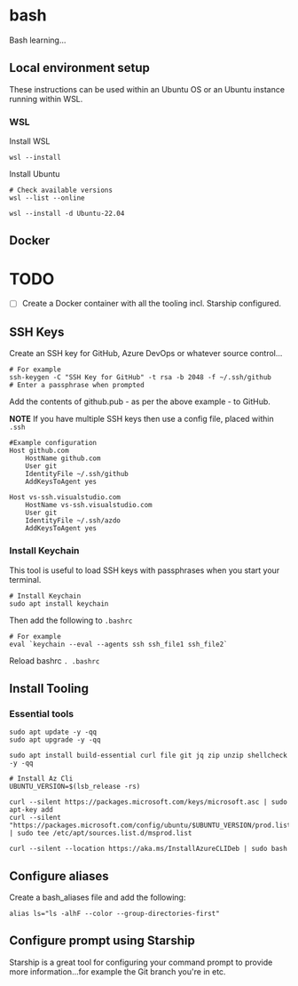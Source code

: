# bash
Bash learning...

## Local environment setup

These instructions can be used within an Ubuntu OS or an Ubuntu instance running within WSL.

### WSL 

Install WSL
```shell
wsl --install
```

Install Ubuntu

```shell
# Check available versions
wsl --list --online

wsl --install -d Ubuntu-22.04
```

## Docker

# TODO
- [ ] Create a Docker container with all the tooling incl. Starship configured.


## SSH Keys

Create an SSH key for GitHub, Azure DevOps or whatever source control...

```shell
# For example
ssh-keygen -C "SSH Key for GitHub" -t rsa -b 2048 -f ~/.ssh/github
# Enter a passphrase when prompted
```

Add the contents of github.pub - as per the above example - to GitHub.

**NOTE**
If you have multiple SSH keys then use a config file, placed within `.ssh`

```
#Example configuration
Host github.com
    HostName github.com
    User git
    IdentityFile ~/.ssh/github
    AddKeysToAgent yes

Host vs-ssh.visualstudio.com
    HostName vs-ssh.visualstudio.com
    User git
    IdentityFile ~/.ssh/azdo
    AddKeysToAgent yes
```

### Install Keychain

This tool is useful to load SSH keys with passphrases when you start your terminal.

```shell
# Install Keychain
sudo apt install keychain
```

Then add the following to `.bashrc`

```
# For example
eval `keychain --eval --agents ssh ssh_file1 ssh_file2`
```

Reload bashrc `. .bashrc`

## Install Tooling

### Essential tools
```shell
sudo apt update -y -qq
sudo apt upgrade -y -qq

sudo apt install build-essential curl file git jq zip unzip shellcheck -y -qq

# Install Az Cli
UBUNTU_VERSION=$(lsb_release -rs)

curl --silent https://packages.microsoft.com/keys/microsoft.asc | sudo apt-key add
curl --silent "https://packages.microsoft.com/config/ubuntu/$UBUNTU_VERSION/prod.list" | sudo tee /etc/apt/sources.list.d/msprod.list

curl --silent --location https://aka.ms/InstallAzureCLIDeb | sudo bash
```


## Configure aliases

Create a bash_aliases file and add the following:

```
alias ls="ls -alhF --color --group-directories-first"
```

## Configure prompt using Starship

Starship is a great tool for configuring your command prompt to provide more information...for example the Git branch you're in etc.








